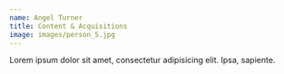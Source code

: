 ```yaml
---
name: Angel Turner
title: Content & Acquisitions
image: images/person_5.jpg
---
```

Lorem ipsum dolor sit amet, consectetur adipisicing elit. Ipsa, sapiente.
